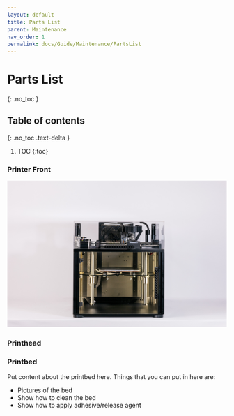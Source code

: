```yaml
---
layout: default
title: Parts List
parent: Maintenance
nav_order: 1
permalink: docs/Guide/Maintenance/PartsList
---
```


# Parts List
{: .no_toc }


## Table of contents
{: .no_toc .text-delta }

1. TOC
{:toc}


### Printer Front
![](assets/IMG_0518.jpg)

### Printhead


### Printbed
Put content about the printbed here. 
Things that you can put in here are:
- Pictures of the bed
- Show how to clean the bed
- Show how to apply adhesive/release agent

